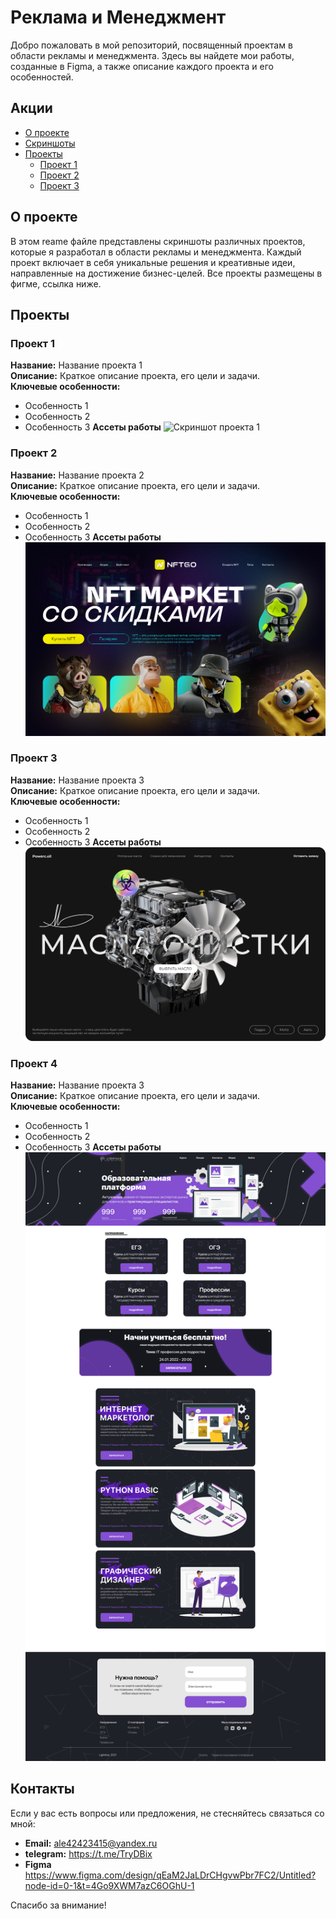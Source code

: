# Реклама и Менеджмент

Добро пожаловать в мой репозиторий, посвященный проектам в области рекламы и менеджмента. Здесь вы найдете мои работы, созданные в Figma, а также описание каждого проекта и его особенностей.

## Акции 

- [О проекте](#о-проекте)
- [Скриншоты](#скриншоты)
- [Проекты](#проекты)
  - [Проект 1](#проект-1)
  - [Проект 2](#проект-2)
  - [Проект 3](#проект-3)

## О проекте

В этом reame файле представлены скриншоты различных проектов, которые я разработал в области рекламы и менеджмента. Каждый проект включает в себя уникальные решения и креативные идеи, направленные на достижение бизнес-целей. Все проекты размещены в фигме, ссылка ниже.

## Проекты

### Проект 1

**Название:** Название проекта 1  
**Описание:** Краткое описание проекта, его цели и задачи.  
**Ключевые особенности:**
- Особенность 1
- Особенность 2
- Особенность 3
**Ассеты работы**
![Скриншот проекта 1](assets/рекламнаякомпания1.png)

### Проект 2

**Название:** Название проекта 2  
**Описание:** Краткое описание проекта, его цели и задачи.  
**Ключевые особенности:**
- Особенность 1
- Особенность 2
- Особенность 3
**Ассеты работы**
![Скриншот проекта 2](assets/2project.png)
### Проект 3

**Название:** Название проекта 3  
**Описание:** Краткое описание проекта, его цели и задачи.  
**Ключевые особенности:**
- Особенность 1
- Особенность 2
- Особенность 3
**Ассеты работы**
![Скриншот проекта 3](assets/3project.png)
### Проект 4

**Название:** Название проекта 3  
**Описание:** Краткое описание проекта, его цели и задачи.  
**Ключевые особенности:**
- Особенность 1
- Особенность 2
- Особенность 3
**Ассеты работы**
![Скриншот проекта 4](assets/project4.png)

## Контакты

Если у вас есть вопросы или предложения, не стесняйтесь связаться со мной:

- **Email:** ale42423415@yandex.ru
- **telegram:** https://t.me/TryDBix
- **Figma** https://www.figma.com/design/qEaM2JaLDrCHgvwPbr7FC2/Untitled?node-id=0-1&t=4Go9XWM7azC6OGhU-1

Спасибо за внимание!

